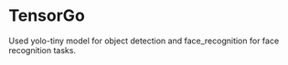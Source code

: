 # TensorGo

Used yolo-tiny model for object detection and face_recognition for face recognition tasks.
